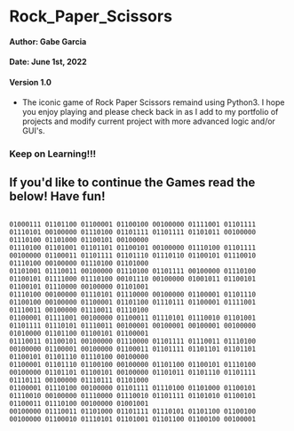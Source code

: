 # Rock_Paper_Scissors
#### Author: Gabe Garcia
#### Date: June 1st, 2022
#### Version 1.0

* The iconic game of Rock Paper Scissors remaind using Python3. I hope you enjoy playing and please check back in as I add to my portfolio of projects and modify
current project with more advanced logic and/or GUI's. 

### Keep on Learning!!!

## If you'd like to continue the Games read the below! Have fun!

```<r>

01000111 01101100 01100001 01100100 00100000 01111001 01101111 01110101 00100000 01110100 01101111 01101111 01101011 00100000 01110100 01101000 01100101 00100000 
01110100 01101001 01101101 01100101 00100000 01110100 01101111 00100000 01100011 01101111 01101110 01110110 01100101 01110010 01110100 00100000 01110100 01101000 
01101001 01110011 00100000 01110100 01101111 00100000 01110100 01100101 01111000 01110100 00101110 00100000 01001011 01100101 01100101 01110000 00100000 01101001 
01110100 00100000 01110101 01110000 00100000 01100001 01101110 01100100 00100000 01100001 01101100 01110111 01100001 01111001 01110011 00100000 01110011 01110100 
01100001 01111001 00100000 01100011 01110101 01110010 01101001 01101111 01110101 01110011 00100001 00100001 00100001 00100000 01010000 01101100 01100101 01100001 
01110011 01100101 00100000 01110000 01101111 01110011 01110100 00100000 01100001 00100000 01100011 01101111 01101101 01101101 01100101 01101110 01110100 00100000 
01100001 01101110 01100100 00100000 01101100 01100101 01110100 00100000 01101101 01100101 00100000 01101011 01101110 01101111 01110111 00100000 01110111 01101000 
01100001 01110100 00100000 01101111 01110100 01101000 01100101 01110010 00100000 01110000 01110010 01101111 01101010 01100101 01100011 01110100 00100000 01001001 
00100000 01110011 01101000 01101111 01110101 01101100 01100100 00100000 01100010 01110101 01101001 01101100 01100100 00100001


```

